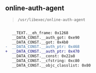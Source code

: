 ## online-auth-agent

> `/usr/libexec/online-auth-agent`

```diff

   __TEXT.__eh_frame: 0x1268
   __DATA_CONST.__auth_got: 0xe90
   __DATA_CONST.__got: 0x4b0
-  __DATA_CONST.__auth_ptr: 0x468
+  __DATA_CONST.__auth_ptr: 0x470
   __DATA_CONST.__const: 0x22a8
   __DATA_CONST.__cfstring: 0xc80
   __DATA_CONST.__objc_classlist: 0x80

```

